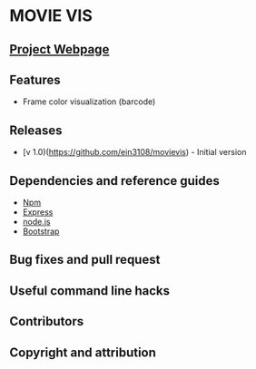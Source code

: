# MOVIE VIS

## [Project Webpage]()

## Features

* Frame color visualization (barcode)

## Releases
* [v 1.0)(https://github.com/ein3108/movievis) - Initial version

## Dependencies and reference guides

* [Npm](http://www.npmjs.com/)
* [Express](http://expressjs.com/)
* [node.js](https://nodejs.org/en/)
* [Bootstrap](http://getbootstrap.com/)

## Bug fixes and pull request

## Useful command line hacks

## Contributors

## Copyright and attribution



